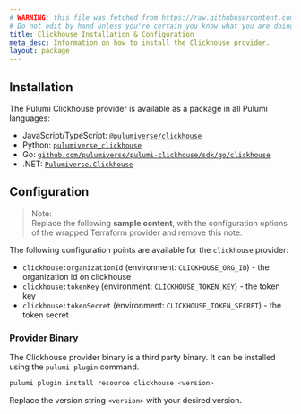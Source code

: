 ```yaml
---
# WARNING: this file was fetched from https://raw.githubusercontent.com/pulumiverse/pulumi-clickhouse/v1.0.1/docs/installation-configuration.md
# Do not edit by hand unless you're certain you know what you are doing!
title: Clickhouse Installation & Configuration
meta_desc: Information on how to install the Clickhouse provider.
layout: package
---
```


## Installation

The Pulumi Clickhouse provider is available as a package in all Pulumi languages:

* JavaScript/TypeScript: [`@pulumiverse/clickhouse`](https://www.npmjs.com/package/@pulumiverse/clickhouse)
* Python: [`pulumiverse_clickhouse`](https://pypi.org/project/pulumiverse_clickhouse/)
* Go: [`github.com/pulumiverse/pulumi-clickhouse/sdk/go/clickhouse`](https://pkg.go.dev/github.com/pulumiverse/pulumi-clickhouse/sdk/go/clickhouse)
* .NET: [`Pulumiverse.Clickhouse`](https://www.nuget.org/packages/Pulumiverse.Clickhouse)


## Configuration

> Note:  
> Replace the following **sample content**, with the configuration options
> of the wrapped Terraform provider and remove this note.

The following configuration points are available for the `clickhouse` provider:

- `clickhouse:organizationId` (environment: `CLICKHOUSE_ORG_ID`) - the organization id on clickhouse
- `clickhouse:tokenKey` (environment: `CLICKHOUSE_TOKEN_KEY`) - the token key
- `clickhouse:tokenSecret` (environment: `CLICKHOUSE_TOKEN_SECRET`) - the token secret


### Provider Binary

The Clickhouse provider binary is a third party binary. It can be installed using the `pulumi plugin` command.

```bash
pulumi plugin install resource clickhouse <version>
```

Replace the version string `<version>` with your desired version.
